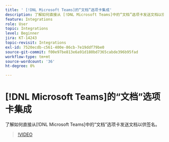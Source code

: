 ```yaml
---
title: ' [!DNL Microsoft Teams]的“文档”选项卡集成'
description: 了解如何直接从 [!DNL Microsoft Teams]中的“文档”选项卡发送文档以供签名
feature: Integrations
role: User
topic: Integrations
level: Beginner
jira: KT-14243
topic-revisit: Integrations
exl-id: 7520ecdb-c561-400e-86cb-7e19ddf79be0
source-git-commit: f00e97be813e6a91d180bd7365cabde396b95fad
workflow-type: tm+mt
source-wordcount: '36'
ht-degree: 0%

---
```


# [!DNL Microsoft Teams]的“文档”选项卡集成

了解如何直接从[!DNL Microsoft Teams]中的“文档”选项卡发送文档以供签名。

>[!VIDEO](https://video.tv.adobe.com/v/3425477?quality=12&learn=on&hidetitle=true)
